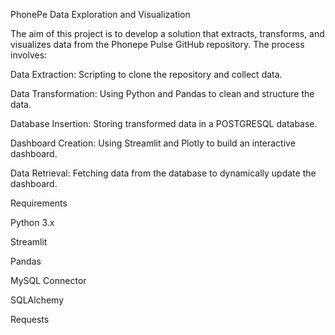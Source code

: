 ﻿PhonePe Data Exploration and Visualization

The aim of this project is to develop a solution that extracts, transforms, and visualizes data from the Phonepe Pulse GitHub repository. The process involves:


Data Extraction: Scripting to clone the repository and collect data.

Data Transformation: Using Python and Pandas to clean and structure the data.

Database Insertion: Storing transformed data in a POSTGRESQL database.

Dashboard Creation: Using Streamlit and Plotly to build an interactive dashboard.

Data Retrieval: Fetching data from the database to dynamically update the dashboard.

Requirements

Python 3.x

Streamlit

Pandas

MySQL Connector

SQLAlchemy

Requests

